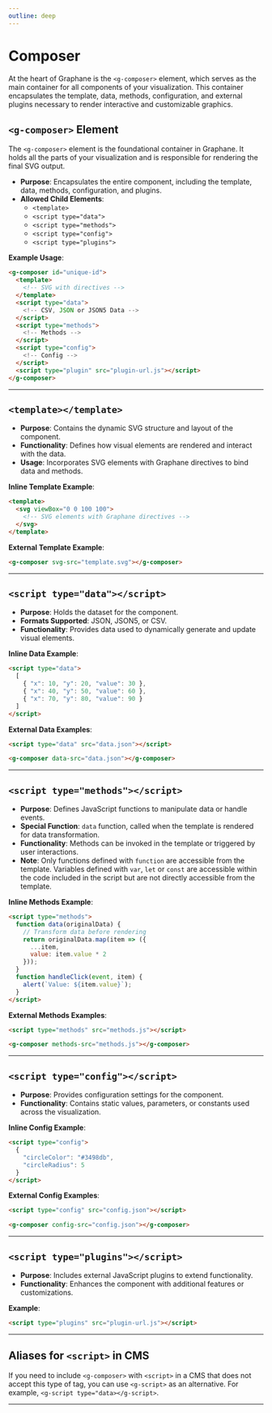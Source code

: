 ```yaml
---
outline: deep
---
```


# Composer

At the heart of Graphane is the `<g-composer>` element, which serves as the main container for all
components of your visualization. This container encapsulates the template, data, methods,
configuration, and external plugins necessary to render interactive and customizable graphics.

## `<g-composer>` Element

The `<g-composer>` element is the foundational container in Graphane. It holds all the parts of your
visualization and is responsible for rendering the final SVG output.

- **Purpose**: Encapsulates the entire component, including the template, data, methods,
  configuration, and plugins.
- **Allowed Child Elements**:
  - `<template>`
  - `<script type="data">`
  - `<script type="methods">`
  - `<script type="config">`
  - `<script type="plugins">`

**Example Usage**:

```html
<g-composer id="unique-id">
  <template>
    <!-- SVG with directives -->
  </template>
  <script type="data">
    <!-- CSV, JSON or JSON5 Data -->
  </script>
  <script type="methods">
    <!-- Methods -->
  </script>
  <script type="config">
    <!-- Config -->
  </script>
  <script type="plugin" src="plugin-url.js"></script>
</g-composer>
```


---

## `<template></template>`

- **Purpose**: Contains the dynamic SVG structure and layout of the component.
- **Functionality**: Defines how visual elements are rendered and interact with the data.
- **Usage**: Incorporates SVG elements with Graphane directives to bind data and methods.

**Inline Template Example**:

```html
<template>
  <svg viewBox="0 0 100 100">
    <!-- SVG elements with Graphane directives -->
  </svg>
</template>
```

**External Template Example**:

```html
<g-composer svg-src="template.svg"></g-composer>
```

---

## `<script type="data"></script>`

- **Purpose**: Holds the dataset for the component.
- **Formats Supported**: JSON, JSON5, or CSV.
- **Functionality**: Provides data used to dynamically generate and update visual elements.

**Inline Data Example**:

```html
<script type="data">
  [
    { "x": 10, "y": 20, "value": 30 },
    { "x": 40, "y": 50, "value": 60 },
    { "x": 70, "y": 80, "value": 90 }
  ]
</script>
```

**External Data Examples**:

```html
<script type="data" src="data.json"></script>
```

```html
<g-composer data-src="data.json"></g-composer>
```

---

## `<script type="methods"></script>`

- **Purpose**: Defines JavaScript functions to manipulate data or handle events.
- **Special Function**: `data` function, called when the template is rendered for data
  transformation.
- **Functionality**: Methods can be invoked in the template or triggered by user interactions.
- **Note**: Only functions defined with `function` are accessible from the template. Variables
  defined with `var`, `let` or `const` are accessible within the code included in the script but are
  not directly accessible from the template.

**Inline Methods Example**:

```html
<script type="methods">
  function data(originalData) {
    // Transform data before rendering
    return originalData.map(item => ({
      ...item,
      value: item.value * 2
    }));
  }
  function handleClick(event, item) {
    alert(`Value: ${item.value}`);
  }
</script>
```

**External Methods Examples**:

```html
<script type="methods" src="methods.js"></script>
```

```html
<g-composer methods-src="methods.js"></g-composer>
```

---

## `<script type="config"></script>`

- **Purpose**: Provides configuration settings for the component.
- **Functionality**: Contains static values, parameters, or constants used across the visualization.

**Inline Config Example**:

```html
<script type="config">
  {
    "circleColor": "#3498db",
    "circleRadius": 5
  }
</script>
```

**External Config Examples**:

```html
<script type="config" src="config.json"></script>
```

```html
<g-composer config-src="config.json"></g-composer>
```

---

## `<script type="plugins"></script>`

- **Purpose**: Includes external JavaScript plugins to extend functionality.
- **Functionality**: Enhances the component with additional features or customizations.

**Example**:

```html
<script type="plugins" src="plugin-url.js"></script>
```

---

## Aliases for `<script>` in CMS

If you need to include `<g-composer>` with `<script>` in a CMS that does not accept this type of
tag, you can use `<g-script>` as an alternative. For example, `<g-script type="data></g-script>`.

---
